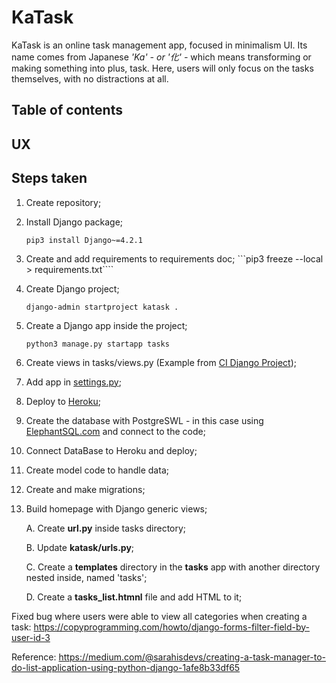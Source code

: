 # KaTask

KaTask is an online task management app, focused in minimalism UI. Its name comes from Japanese *'Ka' - or '化' -* which means transforming or making something into plus, task. Here, users will only focus on the tasks themselves, with no distractions at all.

## Table of contents

## UX

## Steps taken

1. Create repository;
2. Install Django package;

    ```pip3 install Django~=4.2.1```
3. Create and add requirements to requirements doc;
    ```pip3 freeze --local > requirements.txt````
4. Create Django project;

    ```django-admin startproject katask .```
5. Create a Django app inside the project;

    ```python3 manage.py startapp tasks```
6. Create views in tasks/views.py (Example from [CI Django Project](https://github.com/jpgenari/CI-django_project?tab=readme-ov-file#creating-views]));
7. Add app in [settings.py](https://github.com/jpgenari/CI-django_project?tab=readme-ov-file#creating-views);
8. Deploy to [Heroku](https://github.com/jpgenari/CI-django_project?tab=readme-ov-file#deploying-to-heroku);
9. Create the database with PostgreSWL - in this case using [ElephantSQL.com](https://code-institute-students.github.io/deployment-docs/02-elephantsql/elephantsql-01-sign-up) and connect to the code;
10. Connect DataBase to Heroku and deploy;
11. Create model code to handle data;
12. Create and make migrations;
13. Build homepage with Django generic views;
    
    A. Create **url.py** inside tasks directory;
    
    B. Update **katask/urls.py**;

    C. Create a **templates** directory in the **tasks** app with another directory nested inside, named 'tasks';

    D. Create a **tasks_list.htmnl** file and add HTML to it;


Fixed bug where users were able to view all categories when creating a task: https://copyprogramming.com/howto/django-forms-filter-field-by-user-id-3

Reference: https://medium.com/@sarahisdevs/creating-a-task-manager-to-do-list-application-using-python-django-1afe8b33df65